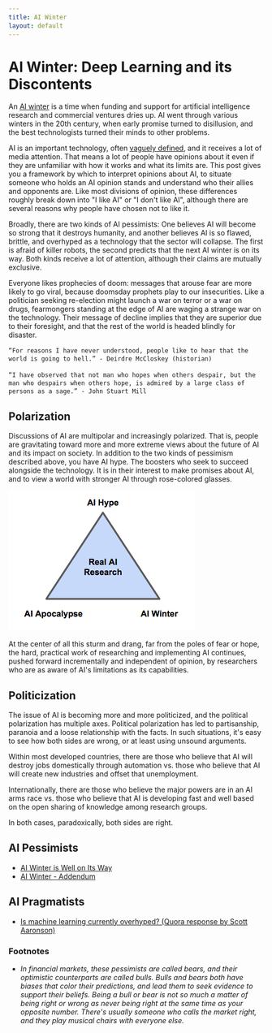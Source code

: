 ```yaml
---
title: AI Winter
layout: default
---
```


# AI Winter: Deep Learning and its Discontents

An [AI winter](https://en.wikipedia.org/wiki/AI_winter) is a time when funding and support for artificial intelligence research and commercial ventures dries up. AI went through various winters in the 20th century, when early promise turned to disillusion, and the best technologists turned their minds to other problems.  

AI is an important technology, often [vaguely defined](./ai-artificial-intelligence-definition), and it receives a lot of media attention. That means a lot of people have opinions about it even if they are unfamiliar with how it works and what its limits are. This post gives you a framework by which to interpret opinions about AI, to situate someone who holds an AI opinion stands and understand who their allies and opponents are. Like most divisions of opinion, these differences roughly break down into "I like AI" or "I don't like AI", although there are several reasons why people have chosen not to like it. 

Broadly, there are two kinds of AI pessimists: One believes AI will become so strong that it destroys humanity, and another believes AI is so flawed, brittle, and overhyped as a technology that the sector will collapse. The first is afraid of killer robots, the second predicts that the next AI winter is on its way. Both kinds receive a lot of attention, although their claims are mutually exclusive. 

Everyone likes prophecies of doom: messages that arouse fear are more likely to go viral, because doomsday prophets play to our insecurities. Like a politician seeking re-election might launch a war on terror or a war on drugs, fearmongers standing at the edge of AI are waging a strange war on the technology. Their message of decline implies that they are superior due to their foresight, and that the rest of the world is headed blindly for disaster.  

```
“For reasons I have never understood, people like to hear that the world is going to hell.” - Deirdre McCloskey (historian)

“I have observed that not man who hopes when others despair, but the man who despairs when others hope, is admired by a large class of persons as a sage.” - John Stuart Mill
```

## Polarization

Discussions of AI are multipolar and increasingly polarized. That is, people are gravitating toward more and more extreme views about the future of AI and its impact on society. In addition to the two kinds of pessimism described above, you have AI hype. The boosters who seek to succeed alongside the technology. It is in their interest to make promises about AI, and to view a world with stronger AI through rose-colored glasses. 

![Alt text](./img/ai_opinions.png)

At the center of all this sturm and drang, far from the poles of fear or hope, the hard, practical work of researching and implementing AI continues, pushed forward incrementally and independent of opinion, by researchers who are as aware of AI's limitations as its capabilities.  

## Politicization

The issue of AI is becoming more and more politicized, and the political polarization has multiple axes. Political polarization has led to partisanship, paranoia and a loose relationship with the facts. In such situations, it's easy to see how both sides are wrong, or at least using unsound arguments. 

Within most developed countries, there are those who believe that AI will destroy jobs domestically through automation vs. those who believe that AI will create new industries and offset that unemployment. 

Internationally, there are those who believe the major powers are in an AI arms race vs. those who believe that AI is developing fast and well based on the open sharing of knowledge among research groups. 

In both cases, paradoxically, both sides are right. 

## AI Pessimists

* [AI Winter is Well on Its Way](https://blog.piekniewski.info/2018/05/28/ai-winter-is-well-on-its-way/)
* [AI Winter - Addendum](https://blog.piekniewski.info/2018/06/06/ai-winter-addendum/)

## AI Pragmatists

* [Is machine learning currently overhyped? (Quora response by Scott Aaronson)](https://www.quora.com/Is-machine-learning-currently-overhyped/answer/Scott-Aaronson)

### Footnotes

* *In financial markets, these pessimists are called bears, and their optimistic counterparts are called bulls. Bulls and bears both have biases that color their predictions, and lead them to seek evidence to support their beliefs. Being a bull or bear is not so much a matter of being right or wrong as never being right at the same time as your opposite number. There's usually someone who calls the market right, and they play musical chairs with everyone else.* 
